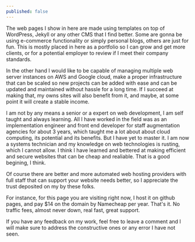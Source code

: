 ```yaml
---
published: false
---
```

The web pages I show in here are made using templates on top of WordPress, Jekyll or any other CMS that I find better.
Some are gonna be using e-commerce functionality or simply personal blogs, others are just for fun.
This is mostly placed in here as a portfolio so I can grow and get more clients, or for a potential employer to review if I meet their company standards.

In the other hand I would like to be capable of managing multiple web server instances on AWS and Google cloud, make a proper infrastructure that can be scaled so new projects can be added with ease and can be updated and maintained without hassle for a long time.
If I succeed at making that, my owns sites will also benefit from it, and maybe, at some point it will create a stable income.

I am not by any means a senior or a expert on web development, I am self taught and always learning. All I have worked in the field was as an implementation engineer and front end developer for staff augmentation agencies for about 3 years, which taught me a lot about about cloud computing, its potential and its benefits.
But I have yet to master it.
I am now a systems technician and my knowledge on web technologies is rusting, which I cannot allow.
I think I have learned and bettered at making efficient and secure websites that can be cheap and realiable. That is a good begining, I think.

Of course there are better and more automated web hosting providers with full staff that can support your website needs better, so I appreciate the trust deposited on my by these folks.

For instance, for this page you are visiting right now, I host it on github pages, and pay $14 on the domain by Namecheap per year. That's it. No traffic fees, almost never down, real fast, great support.

If you have any feedback on my work, feel free to leave a comment and I will make sure to address the constructive ones or any error I have not seen.

